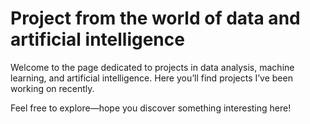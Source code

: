 # Project from the world of data and artificial intelligence

Welcome to the page dedicated to projects in data analysis, machine learning, and artificial intelligence. Here you’ll find projects I’ve been working on recently.

Feel free to explore—hope you discover something interesting here!
